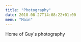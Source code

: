 ```yaml
---
title: "Photography"
date: 2018-08-27T14:08:22+01:00
menu: "Main"
---
```


Home of Guy's photography